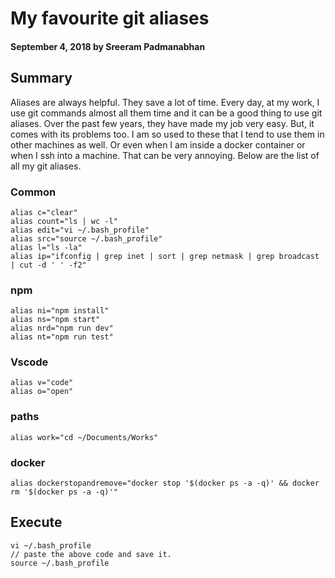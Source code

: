 # My favourite git aliases

#### September 4, 2018 by Sreeram Padmanabhan

## Summary

Aliases are always helpful. They save a lot of time. Every day, at my work, I use git commands almost all them time and it can be a good thing to use git aliases. Over the past few years, they have made my job very easy.
But, it comes with its problems too. I am so used to these that I tend to use them in other machines as well. Or even when I am inside a docker container or when I ssh into a machine. That can be very annoying. Below are the list of all my git aliases.

### Common

    alias c="clear"
    alias count="ls | wc -l"
    alias edit="vi ~/.bash_profile"
    alias src="source ~/.bash_profile"
    alias l="ls -la"
    alias ip="ifconfig | grep inet | sort | grep netmask | grep broadcast | cut -d ' ' -f2"

### npm
    alias ni="npm install"
    alias ns="npm start"
    alias nrd="npm run dev"
    alias nt="npm run test"

### Vscode
    alias v="code"
    alias o="open"

### paths
    alias work="cd ~/Documents/Works"

### docker
    alias dockerstopandremove="docker stop '$(docker ps -a -q)' && docker rm '$(docker ps -a -q)'"

## Execute

    vi ~/.bash_profile
    // paste the above code and save it.
    source ~/.bash_profile
